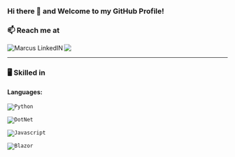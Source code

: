 ### Hi there 👋 and Welcome to my GitHub Profile!

<!--

https://github.com/simple-icons/simple-icons/blob/master/slugs.md

**mab15f2g/mab15f2g** is a ✨ _special_ ✨ repository because its `README.md` (this file) appears on your GitHub profile.

Here are some ideas to get you started:

- 🔭 I’m currently working on ...
- 🌱 I’m currently learning ...
- 👯 I’m looking to collaborate on ...
- 🤔 I’m looking for help with ...
- 💬 Ask me about ...
- 📫 How to reach me: ...
- 😄 Pronouns: ...
- ⚡ Fun fact: ...
-->


### 📫 Reach me at
<a href="https://de.linkedin.com/in/marcus-br%C3%A4utigam-2b9756238\">
  <img align="left" alt="Marcus LinkedIN" src="https://img.shields.io/badge/linkedin-%230077B5.svg?style=for-the-badge&logo=linkedin&logoColor=white" />
</a>

<a href="mailto:marcusbraeutigam@gmx.de?">
  <img src="https://img.shields.io/badge/gmail-%23DD0031.svg?&style=for-the-badge&logo=gmail&logoColor=white"/></a>
</a>

<hr>

###  :desktop_computer: Skilled in 

#### Languages:
<code><img alt="Python" src="https://img.shields.io/badge/python-%2314354C.svg?style=for-the-badge&logo=python&logoColor=white"/></code>

<code><img alt="DotNet" src="https://img.shields.io/badge/DotNet-5c2992.svg?style=for-the-badge&logo=dotnet#&logoColor=white"/></code>

<code><img alt="Javascript" src="https://img.shields.io/badge/Javascript-ff6f00.svg?style=for-the-badge&logo=javascript#&logoColor=white"/></code>

<code><img alt="Blazor" src="https://img.shields.io/badge/Blazor-00599c.svg?style=for-the-badge&logo=blazor#&logoColor=white"/></code>



